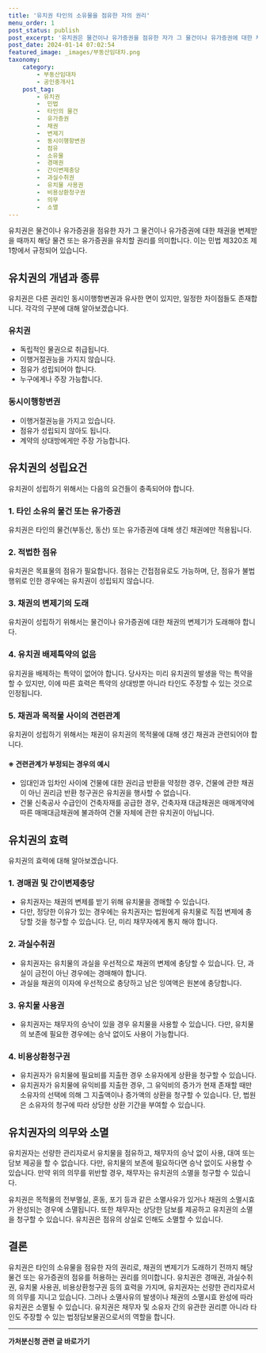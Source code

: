 ```yaml
---
title: '유치권 타인의 소유물을 점유한 자의 권리'
menu_order: 1
post_status: publish
post_excerpt: '유치권은 물건이나 유가증권을 점유한 자가 그 물건이나 유가증권에 대한 채권을 변제받을 때까지 해당 물건 또는 유가증권을 유치할 권리를 의미합니다. 이는 민법 제320조 제1항에서 규정되어 있습니다.'
post_date: 2024-01-14 07:02:54
featured_image: _images/부동산임대차.png
taxonomy:
    category:
        - 부동산임대차
        - 공인중개사1
    post_tag:
        - 유치권
        -  민법
        -  타인의 물건
        -  유가증권
        -  채권
        -  변제기
        -  동시이행항변권
        -  점유
        -  소유물
        -  경매권
        -  간이변제충당
        -  과실수취권
        -  유치물 사용권
        -  비용상환청구권
        -  의무
        -  소멸
---
```




유치권은 물건이나 유가증권을 점유한 자가 그 물건이나 유가증권에 대한 채권을 변제받을 때까지 해당 물건 또는 유가증권을 유치할 권리를 의미합니다. 이는 민법 제320조 제1항에서 규정되어 있습니다.



## 유치권의 개념과 종류

유치권은 다른 권리인 동시이행항변권과 유사한 면이 있지만, 일정한 차이점들도 존재합니다. 각각의 구분에 대해 알아보겠습니다.



### 유치권

- 독립적인 물권으로 취급됩니다.
- 이행거절권능을 가지지 않습니다.
- 점유가 성립되어야 합니다.
- 누구에게나 주장 가능합니다.



### 동시이행항변권

- 이행거절권능을 가지고 있습니다.
- 점유가 성립되지 않아도 됩니다.
- 계약의 상대방에게만 주장 가능합니다.



## 유치권의 성립요건

유치권이 성립하기 위해서는 다음의 요건들이 충족되어야 합니다.



### 1. 타인 소유의 물건 또는 유가증권

유치권은 타인의 물건(부동산, 동산) 또는 유가증권에 대해 생긴 채권에만 적용됩니다.



### 2. 적법한 점유

유치권은 목표물의 점유가 필요합니다. 점유는 간접점유로도 가능하며, 단, 점유가 불법행위로 인한 경우에는 유치권이 성립되지 않습니다.



### 3. 채권의 변제기의 도래

유치권이 성립하기 위해서는 물건이나 유가증권에 대한 채권의 변제기가 도래해야 합니다.



### 4. 유치권 배제특약의 없음

유치권을 배제하는 특약이 없어야 합니다. 당사자는 미리 유치권의 발생을 막는 특약을 할 수 있지만, 이에 따른 효력은 특약의 상대방뿐 아니라 타인도 주장할 수 있는 것으로 인정됩니다.



### 5. 채권과 목적물 사이의 견련관계

유치권이 성립하기 위해서는 채권이 유치권의 목적물에 대해 생긴 채권과 관련되어야 합니다.



#### ※ 견련관계가 부정되는 경우의 예시

- 임대인과 임차인 사이에 건물에 대한 권리금 반환을 약정한 경우, 건물에 관한 채권이 아닌 권리금 반환 청구권은 유치권을 행사할 수 없습니다.
- 건물 신축공사 수급인이 건축자재를 공급한 경우, 건축자재 대금채권은 매매계약에 따른 매매대금채권에 불과하여 건물 자체에 관한 유치권이 아닙니다.



## 유치권의 효력

유치권의 효력에 대해 알아보겠습니다.



### 1. 경매권 및 간이변제충당

- 유치권자는 채권의 변제를 받기 위해 유치물을 경매할 수 있습니다.
- 다만, 정당한 이유가 있는 경우에는 유치권자는 법원에게 유치물로 직접 변제에 충당할 것을 청구할 수 있습니다. 단, 미리 채무자에게 통지 해야 합니다.



### 2. 과실수취권

- 유치권자는 유치물의 과실을 우선적으로 채권의 변제에 충당할 수 있습니다. 단, 과실이 금전이 아닌 경우에는 경매해야 합니다.
- 과실을 채권의 이자에 우선적으로 충당하고 남은 잉여액은 원본에 충당합니다.



### 3. 유치물 사용권

- 유치권자는 채무자의 승낙이 있을 경우 유치물을 사용할 수 있습니다. 다만, 유치물의 보존에 필요한 경우에는 승낙 없이도 사용이 가능합니다.



### 4. 비용상환청구권

- 유치권자가 유치물에 필요비를 지출한 경우 소유자에게 상환을 청구할 수 있습니다.
- 유치권자가 유치물에 유익비를 지출한 경우, 그 유익비의 증가가 현재 존재할 때만 소유자의 선택에 의해 그 지출액이나 증가액의 상환을 청구할 수 있습니다. 단, 법원은 소유자의 청구에 따라 상당한 상환 기간을 부여할 수 있습니다.



## 유치권자의 의무와 소멸

유치권자는 선량한 관리자로서 유치물을 점유하고, 채무자의 승낙 없이 사용, 대여 또는 담보 제공을 할 수 없습니다. 다만, 유치물의 보존에 필요하다면 승낙 없이도 사용할 수 있습니다. 만약 위의 의무를 위반할 경우, 채무자는 유치권의 소멸을 청구할 수 있습니다.

유치권은 목적물의 전부멸실, 혼동, 포기 등과 같은 소멸사유가 있거나 채권의 소멸시효가 완성되는 경우에 소멸됩니다. 또한 채무자는 상당한 담보를 제공하고 유치권의 소멸을 청구할 수 있습니다. 유치권은 점유의 상실로 인해도 소멸할 수 있습니다.



## 결론

유치권은 타인의 소유물을 점유한 자의 권리로, 채권의 변제기가 도래하기 전까지 해당 물건 또는 유가증권의 점유를 허용하는 권리를 의미합니다. 유치권은 경매권, 과실수취권, 유치물 사용권, 비용상환청구권 등의 효력을 가지며, 유치권자는 선량한 관리자로서의 의무를 지니고 있습니다. 그러나 소멸사유의 발생이나 채권의 소멸시효 완성에 따라 유치권은 소멸될 수 있습니다. 유치권은 채무자 및 소유자 간의 유관한 권리뿐 아니라 타인도 주장할 수 있는 법정담보물권으로서의 역할을 합니다.


<!-- wp:separator -->
<hr class="wp-block-separator has-alpha-channel-opacity"/>
<!-- /wp:separator -->

<!-- wp:group {"backgroundColor":"base","layout":{"type":"constrained"}} -->
<div class="wp-block-group has-base-background-color has-background"><!-- wp:paragraph {"align":"center","fontSize":"medium"} -->
<p class="has-text-align-center has-large-font-size"><strong>가처분신청 관련 글 바로가기</strong></p>
<!-- /wp:paragraph -->


<!-- wp:latest-posts
{"categories":[{"id":14597,"count":19,"description":"","link":"https://uknowlaw.com/category/%ea%b0%80%ec%b2%98%eb%b6%84%ec%8b%a0%ec%b2%ad/","name":"가처분신청","slug":"가처분신청","taxonomy":"category","parent":0,"meta":[],"_links":{"self":[{"href":"https://uknowlaw.com/wp-json/wp/v2/categories/14597"}],"collection":[{"href":"https://uknowlaw.com/wp-json/wp/v2/categories"}],"about":[{"href":"https://uknowlaw.com/wp-json/wp/v2/taxonomies/category"}],"wp:post_type":[{"href":"https://uknowlaw.com/wp-json/wp/v2/posts?categories=14597"}],"curies":[{"name":"wp","href":"https://api.w.org/{rel}","templated":true}]}}],"postsToShow":100,"excerptLength":28,"postLayout":"grid","columns":2,"featuredImageAlign":"left","featuredImageSizeSlug":"large","fontSize":"small"} /--></div>
<!-- /wp:group -->